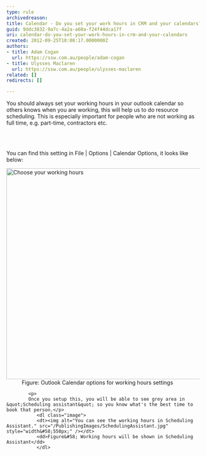 ```yaml
---
type: rule
archivedreason: 
title: Calendar - Do you set your work hours in CRM and your calendars?
guid: 9ddc3832-9a7c-4a2a-a60a-f24f44dca17f
uri: calendar-do-you-set-your-work-hours-in-crm-and-your-calendars
created: 2012-09-25T18:08:17.0000000Z
authors:
- title: Adam Cogan
  url: https://ssw.com.au/people/adam-cogan
- title: Ulysses Maclaren
  url: https://ssw.com.au/people/ulysses-maclaren
related: []
redirects: []

---
```



<p>​You should always set your working hours in your outlook calendar so others knows when you are working, this will help us to do resource scheduling.  This is especially important for people who are not working as full time, e.g. part-time, contractors etc.</p>
<br><excerpt class='endintro'></excerpt><br>
<p>You can find this setting in File | Options | Calendar Options, it looks like below&#58;</p>
              <dl class="image">
               <dt><img alt="Choose your working hours" src="/PublishingImages/CalendarOptions.jpg" style="width&#58;550px;" /></dt>
               <dd>Figure&#58; Outlook Calendar options for working hours settings</dd>
               </dl>
            
            <p>
            Once you setup this, you will be able to see grey area in &quot;Scheduling assistant&quot; so you know what's the best time to book that person.</p>
               <dl class="image">
               <dt><img alt="You can see the working hours in Scheduling Assistant." src="/PublishingImages/SchedulingAssistant.jpg" style="width&#58;550px;" /></dt>
               <dd>Figure&#58; Working hours will be shown in Scheduling Assistant</dd>
               </dl>
  


